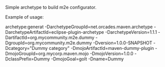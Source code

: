 Simple archetype to build m2e configurator.

Example of usage:

archetype:generat -DarchetypeGroupId=net.orcades.maven.archetype -DarchetypeArtifactId=eclipse-plugin-archetype -DarchetypeVersion=1.1.1 -DartifactId=org.mycommunity.m2e.dummy -DgroupId=org.mycommunity.m2e.dummy -Dversion=1.0.0-SNAPSHOT -Dcategory="Dummy category" -DmojoArtifactId=maven-dummy-plugin -DmojoGroupId=org.mycorp.maven.mojo -DmojoVersion=1.0.0 -DclassPrefix=Dummy -DmojoGoal=goIt -Dname=Dummy

